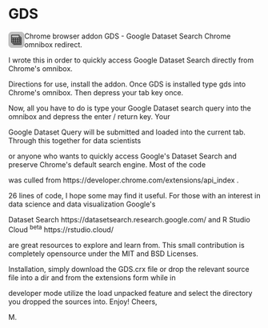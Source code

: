 # GDS
<img src="https://raw.githubusercontent.com/dev-tek/GDS/master/GDS-32.png" alt="GDS" width="32" height="32" align="left">

Chrome browser addon GDS - Google Dataset Search Chrome omnibox redirect. 

<p>
I wrote this in order to quickly access Google Dataset Search directly from Chrome's omnibox. 
<p>
Directions for use, install the addon. Once GDS is installed type gds into Chrome's omnibox. Then depress your tab key once.
<p>
Now, all you have to do is type your Google Dataset search query into the omnibox and depress the enter / return key. Your
<p>
Google Dataset Query will be submitted and loaded into the current tab. Through this together for data scientists
<p>
or anyone who wants to quickly access Google's Dataset Search and preserve Chrome's default search engine. Most of the code
<p>
was culled from https://developer.chrome.com/extensions/api_index .     
<p>
26 lines of code, I hope some may find it useful. For those with an interest in data science and data visualization Google's 
<p>
Dataset Search  https://datasetsearch.research.google.com/ and R Studio Cloud <sup>beta</sup>   https://rstudio.cloud/
<p>
are great resources to explore and learn from. This small contribution is completely opensource under the MIT and BSD Licenses.
<p>
Installation, simply download the GDS.crx file or drop the relevant source file into a dir and from the extensions form while in 
<p>     
developer mode utilize the load unpacked feature and select the directory you dropped the sources into. Enjoy!
Cheers, 
</p>
     M.
